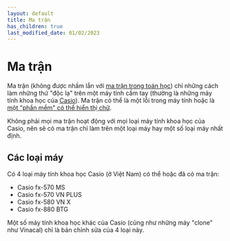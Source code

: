 ```yaml
---
layout: default
title: Ma trận
has_children: true
last_modified_date: 01/02/2023
---
```


# Ma trận
Ma trận (không được nhầm lẫn với [ma trận trong toán học](https://vi.wikipedia.org/wiki/Ma_tr%E1%BA%ADn_(to%C3%A1n_h%E1%BB%8Dc))) chỉ những cách làm những thứ "độc lạ" trên một máy tính cầm tay (thường là những máy tính khoa học của [Casio](https://vi.wikipedia.org/wiki/Casio)). Ma trận có thể là một lỗi trong máy tính hoặc là [một "phần mềm" có thể hiển thị chữ](/thu-vien-ma-tran/docs/ma-tran/ma-tran-danh-chu.html).

Không phải mọi ma trận hoạt động với mọi loại máy tính khoa học của Casio, nên sẽ có ma trận chỉ làm trên một loại máy hay một số loại máy nhất định.

## Các loại máy
Có 4 loại máy tính khoa học Casio (ở Việt Nam) có thể hoặc đã có ma trận:
- Casio fx-570 MS
- Casio fx-570 VN PLUS
- Casio fx-580 VN X
- Casio fx-880 BTG

Một số máy tính khoa học khác của Casio (cũng như những máy "clone" như Vinacal) chỉ là bản chỉnh sửa của 4 loại này.

